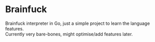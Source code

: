 # Brainfuck
Brainfuck interpreter in Go, just a simple project to learn the language features.</br>
Currently very bare-bones, might optimise/add features later.
